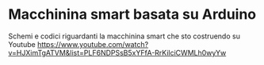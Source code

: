 # Macchinina smart basata su Arduino
Schemi e codici riguardanti la macchinina smart che sto costruendo su Youtube
https://www.youtube.com/watch?v=HJXimTgATVM&list=PLF6NDPSsB5xYFfA-RrKilciCWMLh0wyYw
